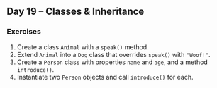 ## Day 19 – Classes & Inheritance

### Exercises
1. Create a class `Animal` with a `speak()` method.
2. Extend `Animal` into a `Dog` class that overrides `speak()` with `"Woof!"`.
3. Create a `Person` class with properties `name` and `age`, and a method `introduce()`.
4. Instantiate two `Person` objects and call `introduce()` for each.